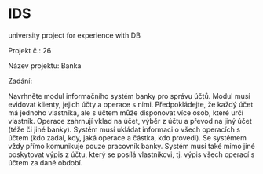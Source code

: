 # IDS
university project for experience with DB

Projekt č.: 26

Název projektu: Banka

Zadání:

Navrhněte modul informačního systém banky pro správu účtů. Modul musí evidovat klienty, jejich účty a operace s nimi.
Předpokládejte, že každý účet má jednoho vlastníka, ale s účtem může disponovat více osob, které určí vlastník.
Operace zahrnují vklad na účet, výběr z účtu a převod na jiný účet (téže či jiné banky).
Systém musí ukládat informaci o všech operacích s účtem (kdo zadal, kdy, jaká operace a částka, kdo provedl).
Se systémem vždy přímo komunikuje pouze pracovník banky.
Systém musí také mimo jiné poskytovat výpis z účtu, který se posílá vlastníkovi, tj. výpis všech operací s účtem za dané období.